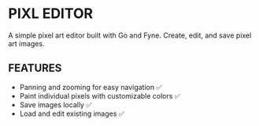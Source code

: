 # PIXL EDITOR

A simple pixel art editor built with Go and Fyne. Create, edit, and save pixel art images.

## FEATURES

- Panning and zooming for easy navigation ✅
- Paint individual pixels with customizable colors ✅
- Save images locally ✅
- Load and edit existing images ✅
